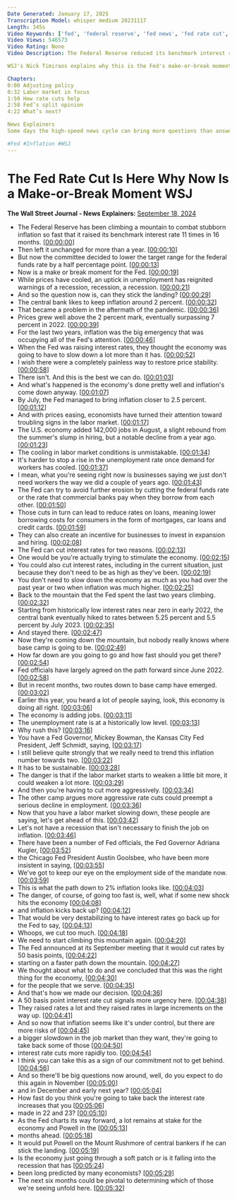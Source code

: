 ```yaml
---
Date Generated: January 17, 2025
Transcription Model: whisper medium 20231117
Length: 345s
Video Keywords: ['fed', 'federal reserve', 'fed news', 'fed rate cut', 'rate cuts', 'rate hikes', 'interest rate', 'interest', 'unemployment', 'jobs market', 'recession', 'recession 2024', 'economy', 'economic news', 'us economy', 'benchmark interest rate', 'jerome powell', 'jay powell', 'fed chair powell', 'labor market', 'adjusting policy', 'monetary policy', 'fiscal policy', 'will there be a recession in 2024', 'inflation', 'fighting inflation', 'target inflation', 'powell', 'prices', 'markets', 'price stability', 'jobs report', 'banks', 'rates', 'loans', 'mkts']
Video Views: 546573
Video Rating: None
Video Description: The Federal Reserve reduced its benchmark interest rate for the first time since 2020, a key shift in its fight against inflation as concerns center around the labor market. While prices have cooled, an uptick in unemployment has reignited warnings of a recession. Regardless of the Fed’s decision about rate cuts, a lot remains at stake for the economy and Fed Chair Jerome Powell in the months ahead. 

WSJ's Nick Timiraos explains why this is the Fed's make-or-break moment.

Chapters:
0:00 Adjusting policy
0:32 Labor market in focus
1:50 How rate cuts help
2:58 Fed’s split opinion 
4:22 What’s next?

News Explainers
Some days the high-speed news cycle can bring more questions than answers. WSJ’s news explainers break down the day's biggest stories into bite-size pieces to help you make sense of the news.

#Fed #Inflation #WSJ
---
```


# The Fed Rate Cut Is Here Why Now Is a Make-or-Break Moment  WSJ
**The Wall Street Journal - News Explainers:** [September 18, 2024](https://www.youtube.com/watch?v=YPYPIr9oKng)
*  The Federal Reserve has been climbing a mountain to combat stubborn inflation so fast that it raised its benchmark interest rate 11 times in 16 months. [[00:00:00](https://www.youtube.com/watch?v=YPYPIr9oKng&t=0.0s)]
*  Then left it unchanged for more than a year. [[00:00:10](https://www.youtube.com/watch?v=YPYPIr9oKng&t=10.200000000000001s)]
*  But now the committee decided to lower the target range for the federal funds rate by a half percentage point. [[00:00:13](https://www.youtube.com/watch?v=YPYPIr9oKng&t=13.48s)]
*  Now is a make or break moment for the Fed. [[00:00:19](https://www.youtube.com/watch?v=YPYPIr9oKng&t=19.28s)]
*  While prices have cooled, an uptick in unemployment has reignited warnings of a recession, recession, a recession. [[00:00:21](https://www.youtube.com/watch?v=YPYPIr9oKng&t=21.72s)]
*  And so the question now is, can they stick the landing? [[00:00:29](https://www.youtube.com/watch?v=YPYPIr9oKng&t=29.28s)]
*  The central bank likes to keep inflation around 2 percent. [[00:00:32](https://www.youtube.com/watch?v=YPYPIr9oKng&t=32.56s)]
*  That became a problem in the aftermath of the pandemic. [[00:00:36](https://www.youtube.com/watch?v=YPYPIr9oKng&t=36.28s)]
*  Prices grew well above the 2 percent mark, eventually surpassing 7 percent in 2022. [[00:00:39](https://www.youtube.com/watch?v=YPYPIr9oKng&t=39.64s)]
*  For the last two years, inflation was the big emergency that was occupying all of the Fed's attention. [[00:00:46](https://www.youtube.com/watch?v=YPYPIr9oKng&t=46.36s)]
*  When the Fed was raising interest rates, they thought the economy was going to have to slow down a lot more than it has. [[00:00:52](https://www.youtube.com/watch?v=YPYPIr9oKng&t=52.68000000000001s)]
*  I wish there were a completely painless way to restore price stability. [[00:00:58](https://www.youtube.com/watch?v=YPYPIr9oKng&t=58.44s)]
*  There isn't. And this is the best we can do. [[00:01:03](https://www.youtube.com/watch?v=YPYPIr9oKng&t=63.8s)]
*  And what's happened is the economy's done pretty well and inflation's come down anyway. [[00:01:07](https://www.youtube.com/watch?v=YPYPIr9oKng&t=67.24s)]
*  By July, the Fed managed to bring inflation closer to 2.5 percent. [[00:01:12](https://www.youtube.com/watch?v=YPYPIr9oKng&t=72.36s)]
*  And with prices easing, economists have turned their attention toward troubling signs in the labor market. [[00:01:17](https://www.youtube.com/watch?v=YPYPIr9oKng&t=77.44s)]
*  The U.S. economy added 142,000 jobs in August, a slight rebound from the summer's slump in hiring, but a notable decline from a year ago. [[00:01:23](https://www.youtube.com/watch?v=YPYPIr9oKng&t=83.96000000000001s)]
*  The cooling in labor market conditions is unmistakable. [[00:01:34](https://www.youtube.com/watch?v=YPYPIr9oKng&t=94.32000000000001s)]
*  It's harder to stop a rise in the unemployment rate once demand for workers has cooled. [[00:01:37](https://www.youtube.com/watch?v=YPYPIr9oKng&t=97.84s)]
*  I mean, what you're seeing right now is businesses saying we just don't need workers the way we did a couple of years ago. [[00:01:43](https://www.youtube.com/watch?v=YPYPIr9oKng&t=103.8s)]
*  The Fed can try to avoid further erosion by cutting the federal funds rate or the rate that commercial banks pay when they borrow from each other. [[00:01:50](https://www.youtube.com/watch?v=YPYPIr9oKng&t=110.76s)]
*  Those cuts in turn can lead to reduce rates on loans, meaning lower borrowing costs for consumers in the form of mortgages, car loans and credit cards. [[00:01:59](https://www.youtube.com/watch?v=YPYPIr9oKng&t=119.08000000000001s)]
*  They can also create an incentive for businesses to invest in expansion and hiring. [[00:02:08](https://www.youtube.com/watch?v=YPYPIr9oKng&t=128.8s)]
*  The Fed can cut interest rates for two reasons. [[00:02:13](https://www.youtube.com/watch?v=YPYPIr9oKng&t=133.68s)]
*  One would be you're actually trying to stimulate the economy. [[00:02:15](https://www.youtube.com/watch?v=YPYPIr9oKng&t=135.88s)]
*  You could also cut interest rates, including in the current situation, just because they don't need to be as high as they've been. [[00:02:19](https://www.youtube.com/watch?v=YPYPIr9oKng&t=139.04s)]
*  You don't need to slow down the economy as much as you had over the past year or two when inflation was much higher. [[00:02:25](https://www.youtube.com/watch?v=YPYPIr9oKng&t=145.35999999999999s)]
*  Back to the mountain that the Fed spent the last two years climbing. [[00:02:32](https://www.youtube.com/watch?v=YPYPIr9oKng&t=152.48s)]
*  Starting from historically low interest rates near zero in early 2022, the central bank eventually hiked to rates between 5.25 percent and 5.5 percent by July 2023. [[00:02:35](https://www.youtube.com/watch?v=YPYPIr9oKng&t=155.79999999999998s)]
*  And stayed there. [[00:02:47](https://www.youtube.com/watch?v=YPYPIr9oKng&t=167.96s)]
*  Now they're coming down the mountain, but nobody really knows where base camp is going to be. [[00:02:49](https://www.youtube.com/watch?v=YPYPIr9oKng&t=169.64000000000001s)]
*  How far down are you going to go and how fast should you get there? [[00:02:54](https://www.youtube.com/watch?v=YPYPIr9oKng&t=174.08s)]
*  Fed officials have largely agreed on the path forward since June 2022. [[00:02:58](https://www.youtube.com/watch?v=YPYPIr9oKng&t=178.64000000000001s)]
*  But in recent months, two routes down to base camp have emerged. [[00:03:02](https://www.youtube.com/watch?v=YPYPIr9oKng&t=182.76000000000002s)]
*  Earlier this year, you heard a lot of people saying, look, this economy is doing all right. [[00:03:06](https://www.youtube.com/watch?v=YPYPIr9oKng&t=186.84s)]
*  The economy is adding jobs. [[00:03:11](https://www.youtube.com/watch?v=YPYPIr9oKng&t=191.8s)]
*  The unemployment rate is at a historically low level. [[00:03:13](https://www.youtube.com/watch?v=YPYPIr9oKng&t=193.28s)]
*  Why rush this? [[00:03:16](https://www.youtube.com/watch?v=YPYPIr9oKng&t=196.12s)]
*  You have a Fed Governor, Mickey Bowman, the Kansas City Fed President, Jeff Schmidt, saying, [[00:03:17](https://www.youtube.com/watch?v=YPYPIr9oKng&t=197.35999999999999s)]
*  I still believe quite strongly that we really need to trend this inflation number towards two. [[00:03:22](https://www.youtube.com/watch?v=YPYPIr9oKng&t=202.84s)]
*  It has to be sustainable. [[00:03:28](https://www.youtube.com/watch?v=YPYPIr9oKng&t=208.35999999999999s)]
*  The danger is that if the labor market starts to weaken a little bit more, it could weaken a lot more. [[00:03:29](https://www.youtube.com/watch?v=YPYPIr9oKng&t=209.76s)]
*  And then you're having to cut more aggressively. [[00:03:34](https://www.youtube.com/watch?v=YPYPIr9oKng&t=214.68s)]
*  The other camp argues more aggressive rate cuts could preempt a serious decline in employment. [[00:03:36](https://www.youtube.com/watch?v=YPYPIr9oKng&t=216.92s)]
*  Now that you have a labor market slowing down, these people are saying, let's get ahead of this. [[00:03:42](https://www.youtube.com/watch?v=YPYPIr9oKng&t=222.92s)]
*  Let's not have a recession that isn't necessary to finish the job on inflation. [[00:03:46](https://www.youtube.com/watch?v=YPYPIr9oKng&t=226.88s)]
*  There have been a number of Fed officials, the Fed Governor Adriana Kugler, [[00:03:52](https://www.youtube.com/watch?v=YPYPIr9oKng&t=232.04s)]
*  the Chicago Fed President Austin Goolsbee, who have been more insistent in saying, [[00:03:55](https://www.youtube.com/watch?v=YPYPIr9oKng&t=235.12s)]
*  We've got to keep our eye on the employment side of the mandate now. [[00:03:59](https://www.youtube.com/watch?v=YPYPIr9oKng&t=239.35999999999999s)]
*  This is what the path down to 2% inflation looks like. [[00:04:03](https://www.youtube.com/watch?v=YPYPIr9oKng&t=243.0s)]
*  The danger, of course, of going too fast is, well, what if some new shock hits the economy [[00:04:08](https://www.youtube.com/watch?v=YPYPIr9oKng&t=248.0s)]
*  and inflation kicks back up? [[00:04:12](https://www.youtube.com/watch?v=YPYPIr9oKng&t=252.35999999999999s)]
*  That would be very destabilizing to have interest rates go back up for the Fed to say, [[00:04:13](https://www.youtube.com/watch?v=YPYPIr9oKng&t=253.96s)]
*  Whoops, we cut too much. [[00:04:18](https://www.youtube.com/watch?v=YPYPIr9oKng&t=258.36s)]
*  We need to start climbing this mountain again. [[00:04:20](https://www.youtube.com/watch?v=YPYPIr9oKng&t=260.28000000000003s)]
*  The Fed announced at its September meeting that it would cut rates by 50 basis points, [[00:04:22](https://www.youtube.com/watch?v=YPYPIr9oKng&t=262.84000000000003s)]
*  starting on a faster path down the mountain. [[00:04:27](https://www.youtube.com/watch?v=YPYPIr9oKng&t=267.32s)]
*  We thought about what to do and we concluded that this was the right thing for the economy, [[00:04:30](https://www.youtube.com/watch?v=YPYPIr9oKng&t=270.32s)]
*  for the people that we serve. [[00:04:35](https://www.youtube.com/watch?v=YPYPIr9oKng&t=275.24s)]
*  And that's how we made our decision. [[00:04:36](https://www.youtube.com/watch?v=YPYPIr9oKng&t=276.32s)]
*  A 50 basis point interest rate cut signals more urgency here. [[00:04:38](https://www.youtube.com/watch?v=YPYPIr9oKng&t=278.44s)]
*  They raised rates a lot and they raised rates in large increments on the way up. [[00:04:41](https://www.youtube.com/watch?v=YPYPIr9oKng&t=281.72s)]
*  And so now that inflation seems like it's under control, but there are more risks of [[00:04:45](https://www.youtube.com/watch?v=YPYPIr9oKng&t=285.96s)]
*  a bigger slowdown in the job market than they want, they're going to take back some of those [[00:04:50](https://www.youtube.com/watch?v=YPYPIr9oKng&t=290.0s)]
*  interest rate cuts more rapidly too. [[00:04:54](https://www.youtube.com/watch?v=YPYPIr9oKng&t=294.2s)]
*  I think you can take this as a sign of our commitment not to get behind. [[00:04:56](https://www.youtube.com/watch?v=YPYPIr9oKng&t=296.36s)]
*  And so there'll be big questions now around, well, do you expect to do this again in November [[00:05:00](https://www.youtube.com/watch?v=YPYPIr9oKng&t=300.44s)]
*  and in December and early next year? [[00:05:04](https://www.youtube.com/watch?v=YPYPIr9oKng&t=304.56s)]
*  How fast do you think you're going to take back the interest rate increases that you [[00:05:06](https://www.youtube.com/watch?v=YPYPIr9oKng&t=306.4s)]
*  made in 22 and 23? [[00:05:10](https://www.youtube.com/watch?v=YPYPIr9oKng&t=310.24s)]
*  As the Fed charts its way forward, a lot remains at stake for the economy and Powell in the [[00:05:13](https://www.youtube.com/watch?v=YPYPIr9oKng&t=313.44s)]
*  months ahead. [[00:05:18](https://www.youtube.com/watch?v=YPYPIr9oKng&t=318.59999999999997s)]
*  It would put Powell on the Mount Rushmore of central bankers if he can stick the landing. [[00:05:19](https://www.youtube.com/watch?v=YPYPIr9oKng&t=319.96s)]
*  Is the economy just going through a soft patch or is it falling into the recession that has [[00:05:24](https://www.youtube.com/watch?v=YPYPIr9oKng&t=324.68s)]
*  been long predicted by many economists? [[00:05:29](https://www.youtube.com/watch?v=YPYPIr9oKng&t=329.71999999999997s)]
*  The next six months could be pivotal to determining which of those we're seeing unfold here. [[00:05:32](https://www.youtube.com/watch?v=YPYPIr9oKng&t=332.03999999999996s)]
